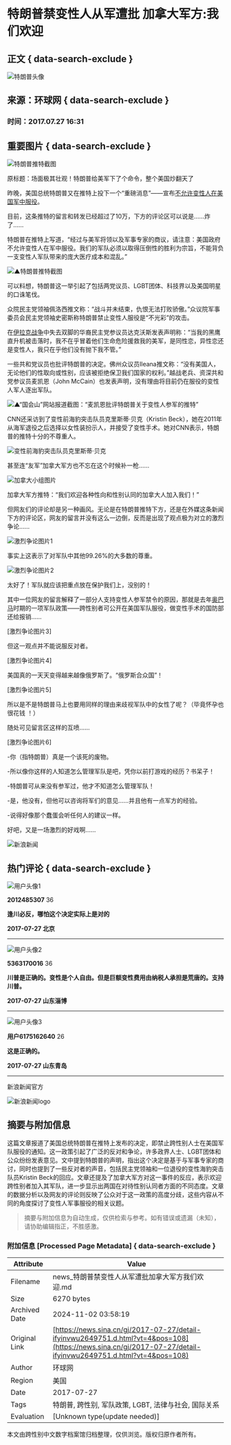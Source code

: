 # 特朗普禁变性人从军遭批 加拿大军方:我们欢迎

## 正文 { data-search-exclude }


![特朗普头像](https://n.sinaimg.cn/default/622af858/20181010/default_avatar.jpg)

## 来源：环球网  { data-search-exclude }

### 时间：2017.07.27 16:31

## 重要图片 { data-search-exclude }

![特朗普推特截图](https://k.sinaimg.cn/n/news/crawl/20170727/FD6f-fyinvwu2648469.jpg/w300h300z1l10t10q1001c1.jpg)

原标题：场面极其壮观！特朗普给美军下了个命令，整个美国炒翻天了

昨晚，美国总统特朗普又在推特上投下一个“重磅消息”——宣布[不允许变性人在美国军中服役](http://news.sina.com.cn/o/2017-07-26/doc-ifyinryq6315207.shtml)。

目前，这条推特的留言和转发已经超过了10万，下方的评论区可以说是……炸了……

特朗普在推特上写道，“经过与美军将领以及军事专家的商议，请注意：美国政府不允许变性人在军中服役。我们的军队必须以取得压倒性的胜利为宗旨，不能背负一支变性人军队带来的庞大医疗成本和混乱。”

![▲特朗普推特截图](https://k.sinaimg.cn/n/news/crawl/20170727/FD6f-fyinvwu2648469.jpg/w700d1q75cms.jpg?by=cms_fixed_width)

可以料想，特朗普这一举引起了包括两党议员、LGBT团体、科技界以及美国明星的口诛笔伐。

众院民主党领袖佩洛西推文称：“战斗并未结束，仇恨无法打败骄傲。”众议院军事委员会民主党领袖史密斯称特朗普禁止变性人服役是“不光彩”的攻击。

在[伊拉克战争](https://news.sina.cn/news_zt/keyword.d.html?vt=4&k=%E4%BC%8A%E6%8B%89%E5%85%8B%E6%88%98%E4%BA%89)中失去双脚的华裔民主党参议员达克沃斯发表声明称：“当我的黑鹰直升机被击落时，我不在乎冒着他们生命危险援救我的美军，是同性恋，异性恋还是变性人，我只在乎他们没有抛下我不管。”

一些共和党议员也批评特朗普的决定。佛州众议员Ileana推文称：“没有美国人，无论他们的性取向或性别，应该被拒绝保卫我们国家的权利。”越战老兵、资深共和党参议员麦凯恩（John McCain）也发表声明，没有理由将目前仍在服役的变性人军人逐出军队。

![▲“国会山”网站报道截图：“麦凯恩批评特朗普关于变性人参军的推特”](https://k.sinaimg.cn/n/news/crawl/20170727/waRv-fyiphwc2529991.jpg/w700d1q75cms.jpg?by=cms_fixed_width)

CNN还采访到了变性前海豹突击队员克里斯蒂·贝克（Kristin Beck），她在2011年从海军退役之后选择以女性装扮示人，并接受了变性手术。她对CNN表示，特朗普的推特十分的不尊重人。

![变性前海豹突击队员克里斯蒂·贝克](https://k.sinaimg.cn/n/news/crawl/20170727/L45Y-fyiphwc2530007.jpg/w700d1q75cms.jpg?by=cms_fixed_width)

甚至连“友军”加拿大军方也不忘在这个时候补一枪……

![加拿大小组图片](https://k.sinaimg.cn/n/news/crawl/20170727/NUFJ-fyiphwc2530014.jpg/w700d1q75cms.jpg?by=cms_fixed_width)

加拿大军方推特：“我们欢迎各种性向和性别认同的加拿大人加入我们！”

但网友们的评论却是另一种画风。无论是在特朗普推特下方，还是在外媒这条新闻下方的评论区，网友的留言并没有这么一边倒，反而是出现了观点极为对立的激烈争论……

![激烈争论图片1](https://k.sinaimg.cn/n/news/crawl/20170727/6AeG-fyiphwc2530032.jpg/w700d1q75cms.jpg?by=cms_fixed_width)

事实上这表示了对军队中其他99.26%的大多数的尊重。

![激烈争论图片2](https://k.sinaimg.cn/n/news/crawl/20170727/nwcq-fyiphwc2530037.jpg/w700d1q75cms.jpg?by=cms_fixed_width)

太好了！军队就应该把重点放在保护我们上，没别的！

其中一位网友的留言解释了一部分人支持变性人参军禁令的原因，那就是去年[奥巴马](https://news.sina.cn/news_zt/keyword.d.html?vt=4&k=%E5%A5%A5%E5%B7%B4%E9%A9%AC)时期的一项军队政策——跨性别者可公开在美国军队服役，做变性手术的国防部还给报销……

[激烈争论图片3]

但这一观点并不能说服反对者。

[激烈争论图片4]

美国真的一天天变得越来越像俄罗斯了。“俄罗斯合众国”！

[激烈争论图片5]

所以是不是特朗普马上也要用同样的理由来歧视军队中的女性了呢？（毕竟怀孕也很花钱 ！）

随处可见留言区这样的互喷……

[激烈争论图片6]

\-你（指特朗普）真是一个该死的废物。

\-所以像你这样的人知道怎么管理军队是吧，凭你以前打游戏的经历？书呆子！

\-特朗普可从来没有参军过，他才不知道怎么管理军队！

\-是，他没有，但他可以咨询将军们的意见……并且他有一点军方的经验。

\-说得好像那个蠢蛋会听任何人的建议一样。

好吧，又是一场激烈的好戏啊……

![新浪新闻](https://n.sinaimg.cn/default/2fb77759/20151125/320X320.png)

## 热门评论 { data-search-exclude }

![用户头像1](https://tva2.sinaimg.cn/crop.0.0.179.179.50/77f416bbgw1faxcw5ajvbj2050050dfz.jpg)

**2012485307** 36

**逢川必反，哪怕这个决定实际上是对的**

**2017-07-27 北京**

---

![用户头像2](https://tp3.sinaimg.cn/5363170016/50/0/1)

**5363170016** 36

**川普是正确的。变性是个人自由。但是巨额变性费用由纳税人承担是荒唐的。支持川普。**

**2017-07-27 山东淄博**

---

![用户头像3](https://tvax1.sinaimg.cn/default/images/default_avatar_male_50.gif)

**用户6175162640** 26

**这是正确的。**

**2017-07-27 山东青岛**

---

新浪新闻官方

![新浪新闻logo](https://n.sinaimg.cn/default/80905340/20200331/sinalogo.png)
<!-- tcd_original_link https://news.sina.cn/gj/2017-07-27/detail-ifyinvwu2649751.d.html?vt=4&pos=108 -->
## 摘要与附加信息

<!-- tcd_abstract -->
这篇文章报道了美国总统特朗普在推特上发布的决定，即禁止跨性别人士在美国军队服役的通知。这一政策引起了广泛的反对和争论，许多政界人士、LGBT团体和公众纷纷发表意见。文中提到特朗普的声明，指出这个决定是基于与军事专家的商讨，同时也提到了一些反对者的声音，包括民主党领袖和一位退役的变性海豹突击队员Kristin Beck的回应。文章还提及了加拿大军方对这一事件的反应，表示欢迎跨性别者加入其军队，进一步显示出两国在对待性别认同者方面的不同态度。文章的数据分析以及网友的评论则反映了公众对于这一政策的高度分歧，这些内容从不同的角度探讨了变性人军事服役的相关议题。
<!-- tcd_abstract_end -->

> 摘要与附加信息为自动生成，仅供检索与参考。如有错误或遗漏（未知），请协助编辑指正，不胜感激。

### 附加信息 [Processed Page Metadata] { data-search-exclude }

| Attribute       | Value                                  |
|-----------------|----------------------------------------|
| Filename        | news_特朗普禁变性人从军遭批加拿大军方我们欢迎.md                             |
| Size            | 6270 bytes                           |
| Archived Date   | 2024-11-02 03:58:19                             |
| Original Link   | [https://news.sina.cn/gj/2017-07-27/detail-ifyinvwu2649751.d.html?vt=4&pos=108](https://news.sina.cn/gj/2017-07-27/detail-ifyinvwu2649751.d.html?vt=4&pos=108)                       |
| Author          | 环球网                               |
| Region          | 美国                               |
| Date            | 2017-07-27                                 |
| Tags            | 特朗普, 跨性别, 军队政策, LGBT, 法律与社会, 国际关系                                 |
| Evaluation            | [Unknown type(update needed)]                                 |
<!-- tcd_table_end -->

本文由跨性别中文数字档案馆归档整理，仅供浏览。版权归原作者所有。
